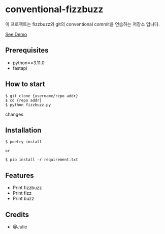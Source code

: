 # conventional-fizzbuzz

이 프로젝트는 fizzbuzz와 git의 conventional commit을 연습하는 저장소 입니다.

[See Demo](https:www.google.com/)

## Prerequisites

- python==3.11.0
- fastapi

## How to start
```shell
$ git clone {username/repo addr}
$ cd {repo addr}
$ python fizzbuzz.py
```
changes
## Installation
```shell
$ poetry install

or

$ pip install -r requirement.txt
```

## Features

- Print fizzbuzz
- Print fizz
- Print buzz

## Credits

- @Julie
